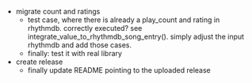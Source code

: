 - migrate count and ratings
    - test case, where there is already a play_count and rating in rhythmdb. correctly executed? see integrate_value_to_rhythmdb_song_entry(). simply adjust the input rhythmdb and add those cases.
    - finally: test it with real library
- create release
    - finally update README pointing to the uploaded release
